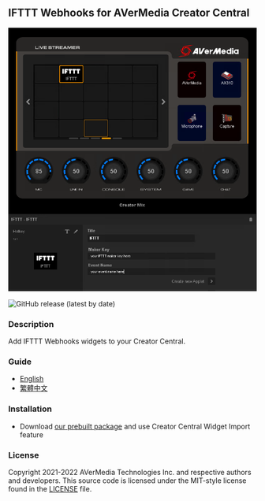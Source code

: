 ## IFTTT Webhooks for AVerMedia Creator Central
<div align="center">
	<img src="Release/IFTTT_Webhooks_widget_preview.png" style="zoom:80%"/>
</div>

![GitHub release (latest by date)](https://img.shields.io/github/v/release/AVerMedia-Technologies-Inc/IFTTT)

### Description
Add IFTTT Webhooks widgets to your Creator Central.

### Guide
- [English](Release/Guide_en-US.md)
- [繁體中文](Release/Guide_zh-TW.md)

### Installation
- Download [our prebuilt package](Release/IFTTT.creatorCentral) and use Creator Central Widget Import feature

### License
Copyright 2021-2022 AVerMedia Technologies Inc. and respective authors and developers.
This source code is licensed under the MIT-style license found in the [LICENSE](LICENSE) file.
